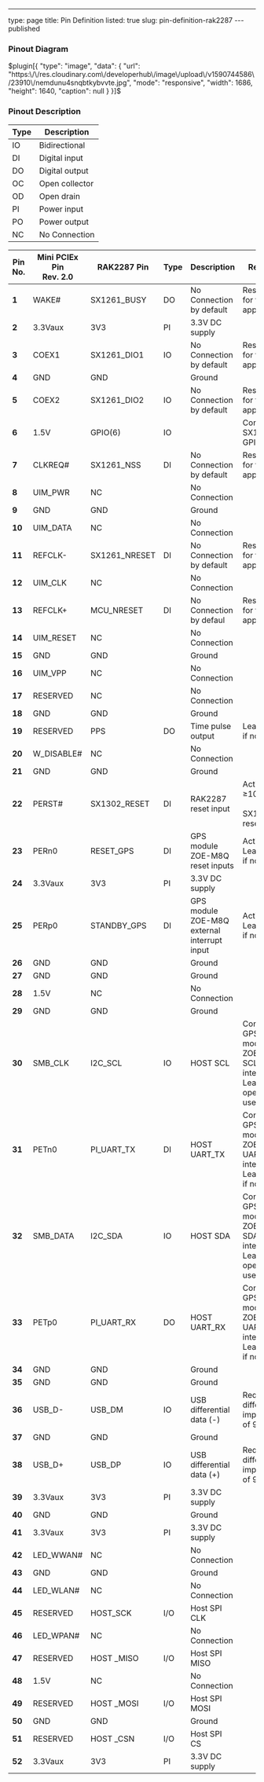 ---
type: page
title: Pin Definition
listed: true
slug: pin-definition-rak2287
---published

### Pinout Diagram

$plugin[{
    "type": "image",
    "data": {
        "url": "https:\/\/res.cloudinary.com\/developerhub\/image\/upload\/v1590744586\/23910\/nemdunu4snqbtkybvvte.jpg",
        "mode": "responsive",
        "width": 1686,
        "height": 1640,
        "caption": null
    }
}]$

### Pinout Description

| **Type** | **Description** | 
| ---- | ---- | 
| IO | Bidirectional | 
| DI | Digital input | 
| DO | Digital output | 
| OC | Open collector | 
| OD | Open drain | 
| PI | Power input | 
| PO | Power output | 
| NC | No Connection | 


| **Pin No.** | **Mini PCIEx Pin<br>Rev. 2.0** | **RAK2287 Pin** | **Type** | **Description** | **Remarks** | 
| ---- | ---- | ---- | ---- | ---- | ---- | 
| **1** | WAKE# | SX1261_BUSY | DO | No Connection by default | Reserved for future applications | 
| **2** | 3.3Vaux | 3V3 | PI | 3.3V DC supply |  | 
| **3** | COEX1 | SX1261_DIO1 | IO | No Connection by default | Reserved for future applications | 
| **4** | GND | GND |  | Ground |  | 
| **5** | COEX2 | SX1261_DIO2 | IO | No Connection by default | Reserved for future applications | 
| **6** | 1.5V | GPIO(6) | IO |  | Connect to SX1302’s GPIO[6]. | 
| **7** | CLKREQ# | SX1261_NSS | DI | No Connection by default | Reserved for future applications | 
| **8** | UIM_PWR | NC |  | No Connection |  | 
| **9** | GND | GND |  | Ground |  | 
| **10** | UIM_DATA | NC |  | No Connection |  | 
| **11** | REFCLK- | SX1261_NRESET | DI | No Connection by default | Reserved for future applications | 
| **12** | UIM_CLK | NC |  | No Connection |  | 
| **13** | REFCLK+ | MCU_NRESET | DI | No Connection by defaul | Reserved for future applications | 
| **14** | UIM_RESET | NC |  | No Connection |  | 
| **15** | GND | GND |  | Ground |  | 
| **16** | UIM_VPP | NC |  | No Connection |  | 
| **17** | RESERVED | NC |  | No Connection |  | 
| **18** | GND | GND |  | Ground |  | 
| **19** | RESERVED | PPS | DO | Time pulse output | Leave open if not used. | 
| **20** | W_DISABLE# | NC |  | No Connection |  | 
| **21** | GND | GND |  | Ground |  | 
| **22** | PERST# | SX1302_RESET | DI | RAK2287 reset input | Active high, ≥100ns for <br><br>SX1302 reset. | 
| **23** | PERn0 | RESET_GPS | DI | GPS module ZOE-M8Q reset inputs | Active low, Leave open if not used. | 
| **24** | 3.3Vaux | 3V3 | PI | 3.3V DC supply |  | 
| **25** | PERp0 | STANDBY_GPS | DI | GPS module ZOE-M8Q external interrupt input | Active low, Leave open if not used. | 
| **26** | GND | GND |  | Ground |  | 
| **27** | GND | GND |  | Ground |  | 
| **28** | 1.5V | NC |  | No Connection |  | 
| **29** | GND | GND |  | Ground |  | 
| **30** | SMB_CLK | I2C_SCL | IO | HOST SCL | Connect to GPS module ZOE-M8Q’s SCL internally. Leave<br>open if not used. | 
| **31** | PETn0 | PI_UART_TX | DI | HOST UART_TX | Connect to GPS module ZOE-M8Q’s UART_RX internally.<br>Leave open if not used. | 
| **32** | SMB_DATA | I2C_SDA | IO | HOST SDA | Connect to GPS module ZOE-M8Q’s SDA internally. Leave<br>open if not used. | 
| **33** | PETp0 | PI_UART_RX | DO | HOST UART_RX | Connect to GPS module ZOE-M8Q’s UART_TX internally.<br>Leave open if not used. | 
| **34** | GND | GND |  | Ground |  | 
| **35** | GND | GND |  | Ground |  | 
| **36** | USB_D- | USB_DM | IO | USB differential data (-) | Require differential impedance of 90Ω. | 
| **37** | GND | GND |  | Ground |  | 
| **38** | USB_D+ | USB_DP | IO | USB differential data (+) | Require differential impedance of 90Ω. | 
| **39** | 3.3Vaux | 3V3 | PI | 3.3V DC supply |  | 
| **40** | GND | GND |  | Ground |  | 
| **41** | 3.3Vaux | 3V3 | PI | 3.3V DC supply |  | 
| **42** | LED_WWAN# | NC |  | No Connection |  | 
| **43** | GND | GND |  | Ground |  | 
| **44** | LED_WLAN# | NC |  | No Connection |  | 
| **45** | RESERVED | HOST_SCK | I/O | Host SPI CLK |  | 
| **46** | LED_WPAN# | NC |  | No Connection |  | 
| **47** | RESERVED | HOST _MISO | I/O | Host SPI MISO |  | 
| **48** | 1.5V | NC |  | No Connection |  | 
| **49** | RESERVED | HOST _MOSI | I/O | Host SPI MOSI |  | 
| **50** | GND | GND |  | Ground |  | 
| **51** | RESERVED | HOST _CSN | I/O | Host SPI CS |  | 
| **52** | 3.3Vaux | 3V3 | PI | 3.3V DC supply |  | 


